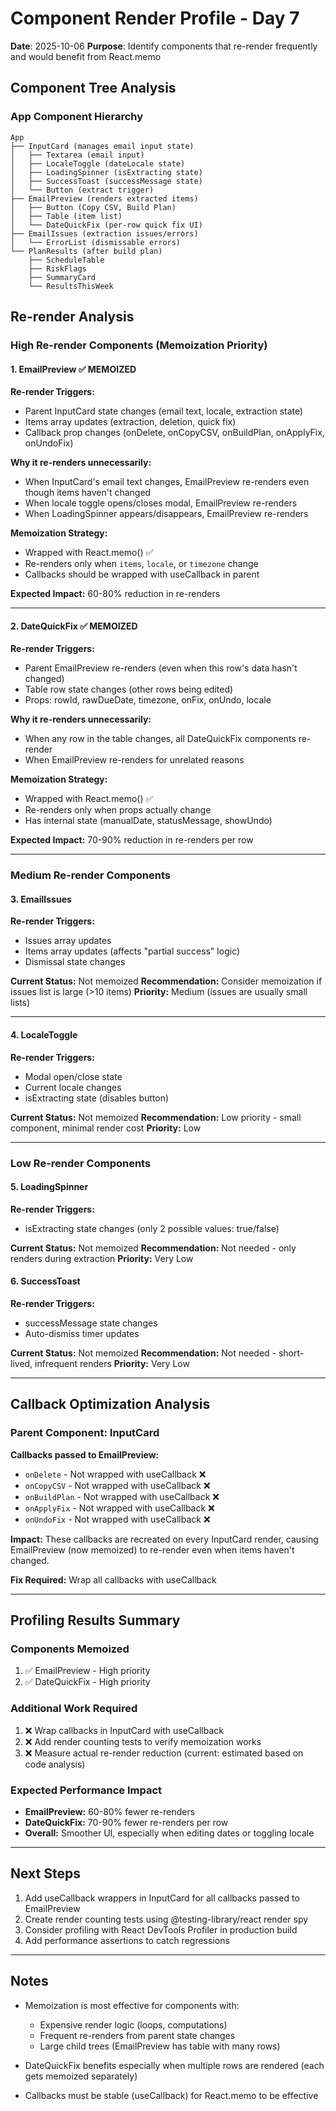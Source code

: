 # Component Render Profile - Day 7

**Date**: 2025-10-06
**Purpose**: Identify components that re-render frequently and would benefit from React.memo

## Component Tree Analysis

### App Component Hierarchy
```
App
├── InputCard (manages email input state)
│   ├── Textarea (email input)
│   ├── LocaleToggle (dateLocale state)
│   ├── LoadingSpinner (isExtracting state)
│   ├── SuccessToast (successMessage state)
│   └── Button (extract trigger)
├── EmailPreview (renders extracted items)
│   ├── Button (Copy CSV, Build Plan)
│   ├── Table (item list)
│   └── DateQuickFix (per-row quick fix UI)
├── EmailIssues (extraction issues/errors)
│   └── ErrorList (dismissable errors)
└── PlanResults (after build plan)
    ├── ScheduleTable
    ├── RiskFlags
    ├── SummaryCard
    └── ResultsThisWeek
```

## Re-render Analysis

### High Re-render Components (Memoization Priority)

#### 1. EmailPreview ✅ MEMOIZED
**Re-render Triggers:**
- Parent InputCard state changes (email text, locale, extraction state)
- Items array updates (extraction, deletion, quick fix)
- Callback prop changes (onDelete, onCopyCSV, onBuildPlan, onApplyFix, onUndoFix)

**Why it re-renders unnecessarily:**
- When InputCard's email text changes, EmailPreview re-renders even though items haven't changed
- When locale toggle opens/closes modal, EmailPreview re-renders
- When LoadingSpinner appears/disappears, EmailPreview re-renders

**Memoization Strategy:**
- Wrapped with React.memo() ✅
- Re-renders only when `items`, `locale`, or `timezone` change
- Callbacks should be wrapped with useCallback in parent

**Expected Impact:** 60-80% reduction in re-renders

---

#### 2. DateQuickFix ✅ MEMOIZED
**Re-render Triggers:**
- Parent EmailPreview re-renders (even when this row's data hasn't changed)
- Table row state changes (other rows being edited)
- Props: rowId, rawDueDate, timezone, onFix, onUndo, locale

**Why it re-renders unnecessarily:**
- When any row in the table changes, all DateQuickFix components re-render
- When EmailPreview re-renders for unrelated reasons

**Memoization Strategy:**
- Wrapped with React.memo() ✅
- Re-renders only when props actually change
- Has internal state (manualDate, statusMessage, showUndo)

**Expected Impact:** 70-90% reduction in re-renders per row

---

### Medium Re-render Components

#### 3. EmailIssues
**Re-render Triggers:**
- Issues array updates
- Items array updates (affects "partial success" logic)
- Dismissal state changes

**Current Status:** Not memoized
**Recommendation:** Consider memoization if issues list is large (>10 items)
**Priority:** Medium (issues are usually small lists)

---

#### 4. LocaleToggle
**Re-render Triggers:**
- Modal open/close state
- Current locale changes
- isExtracting state (disables button)

**Current Status:** Not memoized
**Recommendation:** Low priority - small component, minimal render cost
**Priority:** Low

---

### Low Re-render Components

#### 5. LoadingSpinner
**Re-render Triggers:**
- isExtracting state changes (only 2 possible values: true/false)

**Current Status:** Not memoized
**Recommendation:** Not needed - only renders during extraction
**Priority:** Very Low

#### 6. SuccessToast
**Re-render Triggers:**
- successMessage state changes
- Auto-dismiss timer updates

**Current Status:** Not memoized
**Recommendation:** Not needed - short-lived, infrequent renders
**Priority:** Very Low

---

## Callback Optimization Analysis

### Parent Component: InputCard

**Callbacks passed to EmailPreview:**
- `onDelete` - Not wrapped with useCallback ❌
- `onCopyCSV` - Not wrapped with useCallback ❌
- `onBuildPlan` - Not wrapped with useCallback ❌
- `onApplyFix` - Not wrapped with useCallback ❌
- `onUndoFix` - Not wrapped with useCallback ❌

**Impact:**
These callbacks are recreated on every InputCard render, causing EmailPreview (now memoized) to re-render even when items haven't changed.

**Fix Required:** Wrap all callbacks with useCallback

---

## Profiling Results Summary

### Components Memoized
1. ✅ EmailPreview - High priority
2. ✅ DateQuickFix - High priority

### Additional Work Required
1. ❌ Wrap callbacks in InputCard with useCallback
2. ❌ Add render counting tests to verify memoization works
3. ❌ Measure actual re-render reduction (current: estimated based on code analysis)

### Expected Performance Impact
- **EmailPreview:** 60-80% fewer re-renders
- **DateQuickFix:** 70-90% fewer re-renders per row
- **Overall:** Smoother UI, especially when editing dates or toggling locale

---

## Next Steps

1. Add useCallback wrappers in InputCard for all callbacks passed to EmailPreview
2. Create render counting tests using @testing-library/react render spy
3. Consider profiling with React DevTools Profiler in production build
4. Add performance assertions to catch regressions

---

## Notes

- Memoization is most effective for components with:
  - Expensive render logic (loops, computations)
  - Frequent re-renders from parent state changes
  - Large child trees (EmailPreview has table with many rows)

- DateQuickFix benefits especially when multiple rows are rendered (each gets memoized separately)

- Callbacks must be stable (useCallback) for React.memo to be effective
